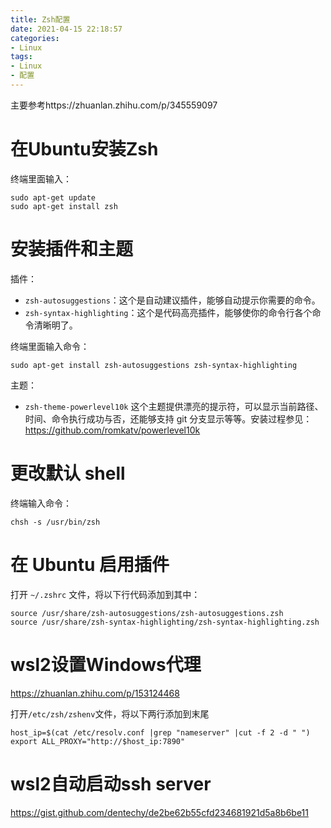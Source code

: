 ```yaml
---
title: Zsh配置
date: 2021-04-15 22:18:57
categories:
- Linux
tags:
- Linux
- 配置
---
```



主要参考https://zhuanlan.zhihu.com/p/345559097

#  在Ubuntu安装Zsh

终端里面输入：

```shell
sudo apt-get update
sudo apt-get install zsh
```

# 安装插件和主题

插件：

- `zsh-autosuggestions`：这个是自动建议插件，能够自动提示你需要的命令。
- `zsh-syntax-highlighting`：这个是代码高亮插件，能够使你的命令行各个命令清晰明了。

终端里面输入命令：

```shell
sudo apt-get install zsh-autosuggestions zsh-syntax-highlighting
```

主题：

- `zsh-theme-powerlevel10k` 这个主题提供漂亮的提示符，可以显示当前路径、时间、命令执行成功与否，还能够支持 git 分支显示等等。安装过程参见：https://github.com/romkatv/powerlevel10k

# 更改默认 shell

终端输入命令：

```shell
chsh -s /usr/bin/zsh
```

# 在 Ubuntu 启用插件

打开 `~/.zshrc` 文件，将以下行代码添加到其中：

```text
source /usr/share/zsh-autosuggestions/zsh-autosuggestions.zsh
source /usr/share/zsh-syntax-highlighting/zsh-syntax-highlighting.zsh
```

# wsl2设置Windows代理

https://zhuanlan.zhihu.com/p/153124468

打开`/etc/zsh/zshenv`文件，将以下两行添加到末尾

```shell
host_ip=$(cat /etc/resolv.conf |grep "nameserver" |cut -f 2 -d " ")
export ALL_PROXY="http://$host_ip:7890"
```

# wsl2自动启动ssh server

https://gist.github.com/dentechy/de2be62b55cfd234681921d5a8b6be11

